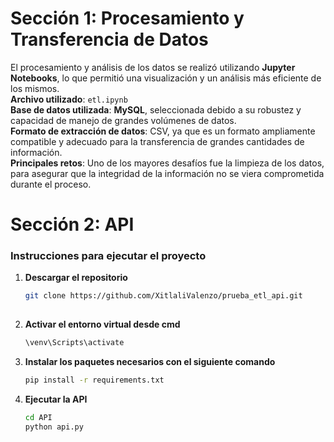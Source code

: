# Sección 1: Procesamiento y Transferencia de Datos

El procesamiento y análisis de los datos se realizó utilizando **Jupyter Notebooks**, lo que permitió una visualización y un análisis más eficiente de los mismos.  
**Archivo utilizado**: `etl.ipynb`  
**Base de datos utilizada**: **MySQL**, seleccionada debido a su robustez y capacidad de manejo de grandes volúmenes de datos.  
**Formato de extracción de datos**: CSV, ya que es un formato ampliamente compatible y adecuado para la transferencia de grandes cantidades de información.  
**Principales retos**: Uno de los mayores desafíos fue la limpieza de los datos, para asegurar que la integridad de la información no se viera comprometida durante el proceso.

# Sección 2: API

### Instrucciones para ejecutar el proyecto

1. **Descargar el repositorio**
   ```bash
   git clone https://github.com/XitlaliValenzo/prueba_etl_api.git
  
2. **Activar el entorno virtual desde cmd**
   ```bash
   \venv\Scripts\activate
   
4. **Instalar los paquetes necesarios con el siguiente comando**
   ```bash
   pip install -r requirements.txt
   
6. **Ejecutar la API**
   ```bash
   cd API
   python api.py
